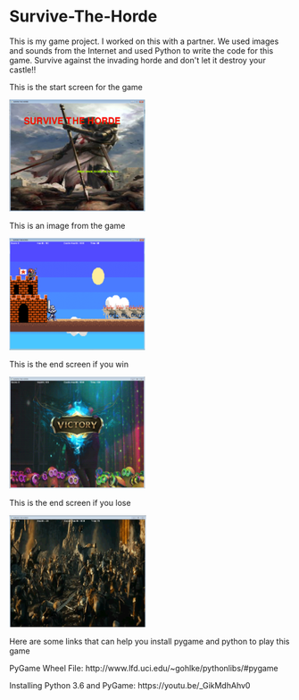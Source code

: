 # Survive-The-Horde
<p> This is my game project. I worked on this with a partner. We used images and sounds from the Internet and used Python to write the code for this game. Survive against the invading horde and don't let it destroy your castle!!  </p>
<p> This is the start screen for the game </p>
<img src="https://github.com/nyang3006/Survive-The-Horde/blob/master/gameimage.png" height="200px">
<p> This is an image from the game </p>
<img src="https://github.com/nyang3006/Survive-The-Horde/blob/master/gameimage2.png" height="200px">
<p> This is the end screen if you win </p>
<img src="https://github.com/nyang3006/Survive-The-Horde/blob/master/gameimage3.PNG" height="200px">
<p> This is the end screen if you lose </p>
<img src="https://github.com/nyang3006/Survive-The-Horde/blob/master/gameimage4.PNG" height="200px">
<p> Here are some links that can help you install pygame and python to play this game </p>
<p> PyGame Wheel File: http://www.lfd.uci.edu/~gohlke/pythonlibs/#pygame </p>
<p> Installing Python 3.6 and PyGame: https://youtu.be/_GikMdhAhv0 </p>

